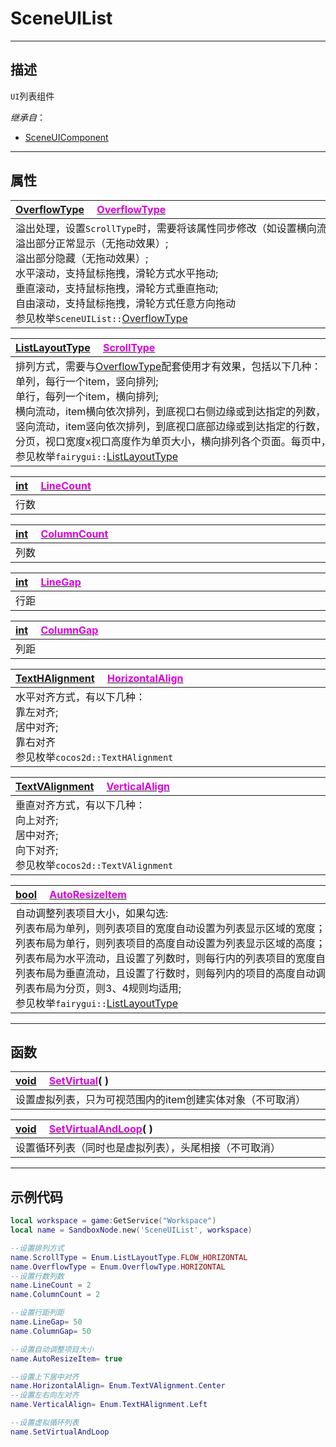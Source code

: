 # SceneUIList
------------------------------------------------------------------------------------------
## 描述

`UI`列表组件

*继承自*：
* [SceneUIComponent](/Api/Class/Scene/SceneUIComponent.md)

------------------------------------------------------------------------------------------
## 属性

|<div style="width:1000px">[OverflowType](/Api/Enumerate/UI/OverflowType.md) &emsp;[<font color="dd00dd">OverflowType</font>](/Api/Class/Scene/SceneUIList_F/OverflowType.md)</div>|
|:---|
|溢出处理，设置`ScrollType`时，需要将该属性同步修改（如设置横向流动，此处需设置`HORIZONTAL`）才能达到效果，包括以下几种：<br>溢出部分正常显示（无拖动效果）;<br>溢出部分隐藏（无拖动效果）;<br>水平滚动，支持鼠标拖拽，滑轮方式水平拖动;<br>垂直滚动，支持鼠标拖拽，滑轮方式垂直拖动;<br>自由滚动，支持鼠标拖拽，滑轮方式任意方向拖动<br>参见枚举`SceneUIList::`[OverflowType](/Api/Enumerate/UI/OverflowType.md)|

|<div style="width:1000px">[ListLayoutType](/Api/Enumerate/UI/ListLayoutType.md) &emsp;[<font color="dd00dd">ScrollType</font>](/Api/Class/Scene/SceneUIList_F/ScrollType.md)</div>|
|:---|
|排列方式，需要与[OverflowType](/Api/Enumerate/UI/OverflowType.md)配套使用才有效果，包括以下几种：<br>单列，每行一个item，竖向排列;<br>单行，每列一个item，横向排列;<br>横向流动，item横向依次排列，到底视口右侧边缘或到达指定的列数，自动换行继续排列;<br>竖向流动，item竖向依次排列，到底视口底部边缘或到达指定的行数，返回顶部开启新的一列继续排列;<br>分页，视口宽度x视口高度作为单页大小，横向排列各个页面。每页中，item横向依次排列<br>参见枚举`fairygui::`[ListLayoutType](/Api/Enumerate/UI/ListLayoutType.md)|

|<div style="width:1000px">[int](/Api/DataType/Int.md) &emsp;[<font color="dd00dd">LineCount</font>](/Api/Class/Scene/SceneUIList_F/LineCount.md)</div>|
|:---|
|行数|

|<div style="width:1000px">[int](/Api/DataType/Int.md) &emsp;[<font color="dd00dd">ColumnCount</font>](/Api/Class/Scene/SceneUIList_F/ColumnCount.md)</div>|
|:---|
|列数|

|<div style="width:1000px">[int](/Api/DataType/Int.md) &emsp;[<font color="dd00dd">LineGap</font>](/Api/Class/Scene/SceneUIList_F/LineGap.md)</div>|
|:---|
|行距|

|<div style="width:1000px">[int](/Api/DataType/Int.md) &emsp;[<font color="dd00dd">ColumnGap</font>](/Api/Class/Scene/SceneUIList_F/ColumnGap.md)</div>|
|:---|
|列距|

|<div style="width:1000px">[TextHAlignment](/Api/Enumerate/UI/TextHAlignment.md) &emsp;[<font color="dd00dd">HorizontalAlign</font>](/Api/Class/Scene/SceneUIList_F/HorizontalAlign.md)</div>|
|:---|
|水平对齐方式，有以下几种：<br>靠左对齐;<br>居中对齐;<br>靠右对齐<br>参见枚举`cocos2d::TextHAlignment`|

|<div style="width:1000px">[TextVAlignment](/Api/Enumerate/UI/TextVAlignment.md) &emsp;[<font color="dd00dd">VerticalAlign</font>](/Api/Class/Scene/SceneUIList_F/VerticalAlign.md)</div>|
|:---|
|垂直对齐方式，有以下几种：<br>向上对齐;<br>居中对齐;<br>向下对齐;<br>参见枚举`cocos2d::TextVAlignment`|


|<div style="width:1000px">[bool](/Api/DataType/Bool.md) &emsp;[<font color="dd00dd">AutoResizeItem</font>](/Api/Class/Scene/SceneUIList_F/AutoResizeItem.md)</div>|
|:---|
|自动调整列表项目大小，如果勾选:<br>列表布局为单列，则列表项目的宽度自动设置为列表显示区域的宽度；<br>列表布局为单行，则列表项目的高度自动设置为列表显示区域的高度；<br>列表布局为水平流动，且设置了列数时，则每行内的列表项目的宽度自动调整使行宽与列表显示区域的宽度相等；<br>列表布局为垂直流动，且设置了行数时，则每列内的项目的高度自动调整使行高与列表显示区域的高度相等；<br>列表布局为分页，则3、4规则均适用;<br>参见枚举`fairygui::`[ListLayoutType](/Api/Enumerate/UI/ListLayoutType.md)|


------------------------------------------------------------------------------------------
## 函数

|<div style="width:1000px">[void](/Api/Parameter/void.md) &emsp;[<font color="dd00dd">SetVirtual</font>](/Api/Class/Scene/SceneUIList_F/FontSize.md)( )</div>|
|:---|
|设置虚拟列表，只为可视范围内的item创建实体对象（不可取消）|

|<div style="width:1000px">[void](/Api/Parameter/void.md) &emsp;[<font color="dd00dd">SetVirtualAndLoop</font>](/Api/Class/Scene/SceneUIList_F/FontSize.md)( )</div>|
|:---|
|设置循环列表（同时也是虚拟列表），头尾相接（不可取消）|

------------------------------------------------------------------------------------------
## 示例代码

```lua
local workspace = game:GetService("Workspace")
local name = SandboxNode.new('SceneUIList', workspace)

--设置排列方式
name.ScrollType = Enum.ListLayoutType.FLOW_HORIZONTAL
name.OverflowType = Enum.OverflowType.HORIZONTAL 
--设置行数列数
name.LineCount = 2
name.ColumnCount = 2

--设置行距列距
name.LineGap= 50
name.ColumnGap= 50

--设置自动调整项目大小
name.AutoResizeItem= true

--设置上下居中对齐
name.HorizontalAlign= Enum.TextVAlignment.Center
--设置左右向左对齐
name.VerticalAlign= Enum.TextHAlignment.Left

--设置虚拟循环列表
name.SetVirtualAndLoop
```